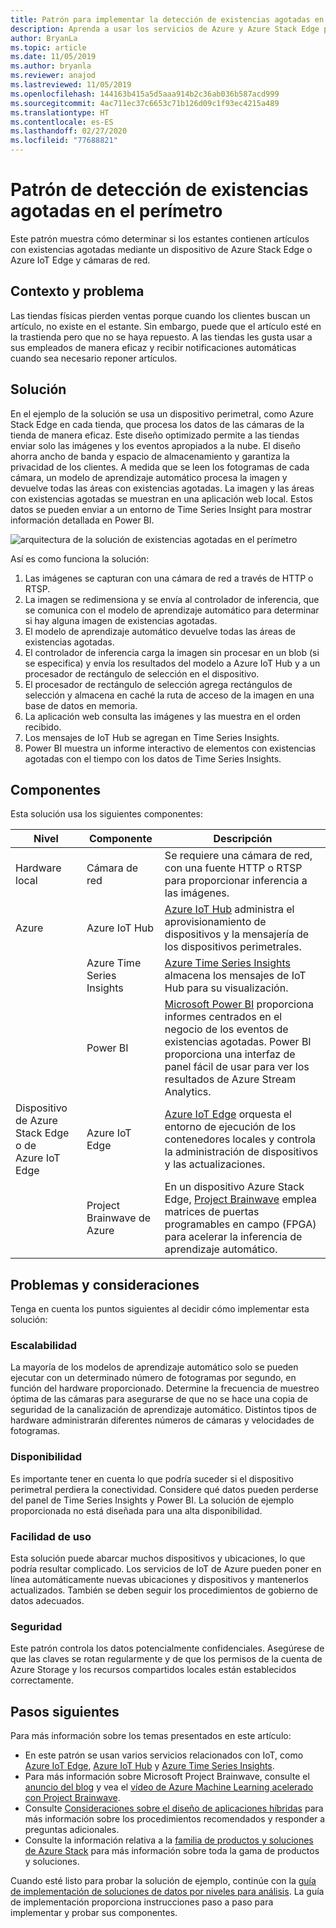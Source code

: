 ```yaml
---
title: Patrón para implementar la detección de existencias agotadas en el perímetro con Azure y Azure Stack Edge
description: Aprenda a usar los servicios de Azure y Azure Stack Edge para implementar la detección de existencias agotadas.
author: BryanLa
ms.topic: article
ms.date: 11/05/2019
ms.author: bryanla
ms.reviewer: anajod
ms.lastreviewed: 11/05/2019
ms.openlocfilehash: 144163b415a5d5aaa914b2c36ab036b587acd999
ms.sourcegitcommit: 4ac711ec37c6653c71b126d09c1f93ec4215a489
ms.translationtype: HT
ms.contentlocale: es-ES
ms.lasthandoff: 02/27/2020
ms.locfileid: "77688821"
---
```

# <a name="out-of-stock-detection-at-the-edge-pattern"></a>Patrón de detección de existencias agotadas en el perímetro

Este patrón muestra cómo determinar si los estantes contienen artículos con existencias agotadas mediante un dispositivo de Azure Stack Edge o Azure IoT Edge y cámaras de red.

## <a name="context-and-problem"></a>Contexto y problema

Las tiendas físicas pierden ventas porque cuando los clientes buscan un artículo, no existe en el estante. Sin embargo, puede que el artículo esté en la trastienda pero que no se haya repuesto. A las tiendas les gusta usar a sus empleados de manera eficaz y recibir notificaciones automáticas cuando sea necesario reponer artículos.

## <a name="solution"></a>Solución

En el ejemplo de la solución se usa un dispositivo perimetral, como Azure Stack Edge en cada tienda, que procesa los datos de las cámaras de la tienda de manera eficaz. Este diseño optimizado permite a las tiendas enviar solo las imágenes y los eventos apropiados a la nube. El diseño ahorra ancho de banda y espacio de almacenamiento y garantiza la privacidad de los clientes. A medida que se leen los fotogramas de cada cámara, un modelo de aprendizaje automático procesa la imagen y devuelve todas las áreas con existencias agotadas. La imagen y las áreas con existencias agotadas se muestran en una aplicación web local. Estos datos se pueden enviar a un entorno de Time Series Insight para mostrar información detallada en Power BI.

![arquitectura de la solución de existencias agotadas en el perímetro](media/pattern-out-of-stock-at-edge/solution-architecture.png)

Así es como funciona la solución:
1. Las imágenes se capturan con una cámara de red a través de HTTP o RTSP.
2. La imagen se redimensiona y se envía al controlador de inferencia, que se comunica con el modelo de aprendizaje automático para determinar si hay alguna imagen de existencias agotadas.
3. El modelo de aprendizaje automático devuelve todas las áreas de existencias agotadas.
4. El controlador de inferencia carga la imagen sin procesar en un blob (si se especifica) y envía los resultados del modelo a Azure IoT Hub y a un procesador de rectángulo de selección en el dispositivo.
5. El procesador de rectángulo de selección agrega rectángulos de selección y almacena en caché la ruta de acceso de la imagen en una base de datos en memoria.
6. La aplicación web consulta las imágenes y las muestra en el orden recibido.
7. Los mensajes de IoT Hub se agregan en Time Series Insights.
8. Power BI muestra un informe interactivo de elementos con existencias agotadas con el tiempo con los datos de Time Series Insights.


## <a name="components"></a>Componentes

Esta solución usa los siguientes componentes:

| Nivel | Componente | Descripción |
|----------|-----------|-------------|
| Hardware local | Cámara de red | Se requiere una cámara de red, con una fuente HTTP o RTSP para proporcionar inferencia a las imágenes. |
| Azure | Azure IoT Hub | [Azure IoT Hub](/azure/iot-hub/) administra el aprovisionamiento de dispositivos y la mensajería de los dispositivos perimetrales. |
|  | Azure Time Series Insights | [Azure Time Series Insights](/azure/time-series-insights/) almacena los mensajes de IoT Hub para su visualización. |
|  | Power BI | [Microsoft Power BI](https://powerbi.microsoft.com/) proporciona informes centrados en el negocio de los eventos de existencias agotadas. Power BI proporciona una interfaz de panel fácil de usar para ver los resultados de Azure Stream Analytics. |
| Dispositivo de Azure Stack Edge o de<br>Azure IoT Edge | Azure IoT Edge | [Azure IoT Edge](/azure/iot-edge/) orquesta el entorno de ejecución de los contenedores locales y controla la administración de dispositivos y las actualizaciones.|
| | Project Brainwave de Azure | En un dispositivo Azure Stack Edge, [Project Brainwave](https://blogs.microsoft.com/ai/build-2018-project-brainwave/) emplea matrices de puertas programables en campo (FPGA) para acelerar la inferencia de aprendizaje automático.|

## <a name="issues-and-considerations"></a>Problemas y consideraciones

Tenga en cuenta los puntos siguientes al decidir cómo implementar esta solución:

### <a name="scalability"></a>Escalabilidad 

La mayoría de los modelos de aprendizaje automático solo se pueden ejecutar con un determinado número de fotogramas por segundo, en función del hardware proporcionado. Determine la frecuencia de muestreo óptima de las cámaras para asegurarse de que no se hace una copia de seguridad de la canalización de aprendizaje automático. Distintos tipos de hardware administrarán diferentes números de cámaras y velocidades de fotogramas.

### <a name="availability"></a>Disponibilidad

Es importante tener en cuenta lo que podría suceder si el dispositivo perimetral perdiera la conectividad. Considere qué datos pueden perderse del panel de Time Series Insights y Power BI. La solución de ejemplo proporcionada no está diseñada para una alta disponibilidad.

### <a name="manageability"></a>Facilidad de uso

Esta solución puede abarcar muchos dispositivos y ubicaciones, lo que podría resultar complicado. Los servicios de IoT de Azure pueden poner en línea automáticamente nuevas ubicaciones y dispositivos y mantenerlos actualizados. También se deben seguir los procedimientos de gobierno de datos adecuados.

### <a name="security"></a>Seguridad

Este patrón controla los datos potencialmente confidenciales. Asegúrese de que las claves se rotan regularmente y de que los permisos de la cuenta de Azure Storage y los recursos compartidos locales están establecidos correctamente. 

## <a name="next-steps"></a>Pasos siguientes

Para más información sobre los temas presentados en este artículo:
- En este patrón se usan varios servicios relacionados con IoT, como [Azure IoT Edge](/azure/iot-edge/), [Azure IoT Hub](/azure/iot-hub/) y [Azure Time Series Insights](/azure/time-series-insights/).
- Para más información sobre Microsoft Project Brainwave, consulte el [anuncio del blog](https://blogs.microsoft.com/ai/build-2018-project-brainwave/) y vea el [vídeo de Azure Machine Learning acelerado con Project Brainwave](https://www.youtube.com/watch?v=DJfMobMjCX0).
- Consulte [Consideraciones sobre el diseño de aplicaciones híbridas](overview-app-design-considerations.md) para más información sobre los procedimientos recomendados y responder a preguntas adicionales.
- Consulte la información relativa a la [familia de productos y soluciones de Azure Stack](/azure-stack) para más información sobre toda la gama de productos y soluciones.

Cuando esté listo para probar la solución de ejemplo, continúe con la [guía de implementación de soluciones de datos por niveles para análisis](https://aka.ms/edgeinferencingdeploy). La guía de implementación proporciona instrucciones paso a paso para implementar y probar sus componentes.